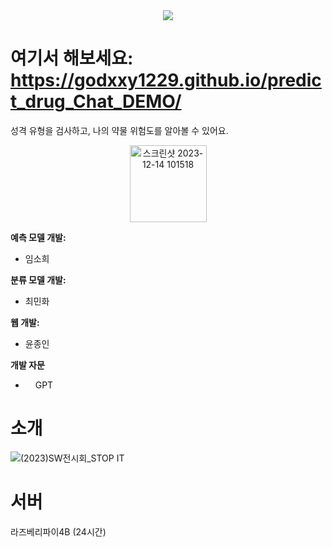 <div align="center">
  <img src="https://github.com/GNU-BigData/Predicting-Drugs/assets/61715265/a5adda39-6d19-4f8a-824c-31732beea19f"/>
</div>

# 여기서 해보세요: https://godxxy1229.github.io/predict_drug_Chat_DEMO/

성격 유형을 검사하고, 나의 약물 위험도를 알아볼 수 있어요. 
<div align="center">
  <img width="123" alt="스크린샷 2023-12-14 101518" src="https://github.com/GNU-BigData/Predicting-Drugs-Service/assets/61715265/017c4206-556e-418d-88d6-062512456f09">
</div>

**예측 모델 개발:**
* 임소희

**분류 모델 개발:**
* 최민화

**웹 개발:**
* 윤종인

**개발 자문**
* <img src="https://cdn-icons-png.flaticon.com/256/12222/12222560.png" width="12" height="12"> GPT


# 소개
![(2023)SW전시회_STOP IT](https://github.com/godxxy5453/Predicting-Drugs/assets/61715265/3c64961a-0f38-4ffa-8557-a35a93bbe42b)


# 서버
라즈베리파이4B (24시간)
